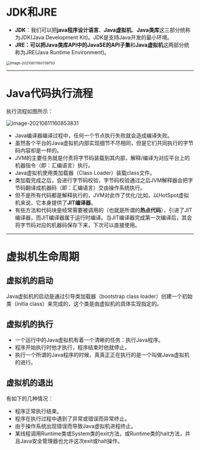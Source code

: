 # JDK和JRE

- **JDK**：我们可以把**java程序设计语言**、**Java虚拟机**、**Java类库**这三部分统称为JDK(Java Development Kit)。JDK是支持Java开发的最小环境。
- **JRE：**可以把Java类库API中的**JavaSE的API子集**和**Java虚拟机**这两部分统称为JRE(Java Runtime Environment)。

<img src="https://studyimages.oss-cn-beijing.aliyuncs.com/JVM/202207121143043.png" alt="image-20210611160739750" style="zoom: 67%;" />



***

# Java代码执行流程



执行流程如图所示：

![image-20210611160853831](https://studyimages.oss-cn-beijing.aliyuncs.com/JVM/202207121143276.png)

- Java编译器编译过程中，任何一个节点执行失败就会造成编译失败。
- 虽然各个平台的Java虚拟机内部实现细节不尽相同，但是它们共同执行的字节码内容却是一样的。
- JVM的主要任务就是付责将字节码装载到其内部，解释/编译为对应平台上的机器指令（即：汇编语言）执行。
- Java虚拟机使用类加载器（Class Loader）装载class文件。
- 类加载完成之后，会进行字节码校验，字节码校验通过之后JVM解释器会把字节码翻译成机器码（即：汇编语言）交由操作系统执行。
- 但不是所有代码都是解释执行的，JVM对此作了优化/比如，以HotSpot虚拟机来说，它本身提供了**JIT编译器**。
- 有些方法和代码块是经常需要被调用的（也就是所谓的**热点代码**），引进了JIT编译器，而JIT编译器属于运行时编译。当JIT编译器完成第一次编译后，其会将字节码对应的机器码保存下来，下次可以直接使用。



***

# 虚拟机生命周期



## 虚拟机的启动

Java虚拟机的启动是通过引导类加载器（bootstrap class loader）创建一个初始类（initia class）来完成的，这个类是由虚拟机的具体实现指定的。



## 虚拟机的执行

- 一个运行中的Java虚拟机有着一个清晰的任务：执行Java程序。
- 程序开始执行时他才执行，程序结束时他就停止。
- 执行一个所谓的Java程序的时候，真真正正在执行的是一个叫做Java虚拟机的进行。



## 虚拟机的退出

有如下的几种情况：

- 程序正常执行结束。
- 程序在执行过程中遇到了异常或错误而异常终止。
- 由于操作系统出现错误而导致Java虚拟机进程终止。
- 某线程调用Runtime类或System类的exit方法，或Runtime类的halt方法，并且Java安全管理器也允许这次exit或halt操作。















